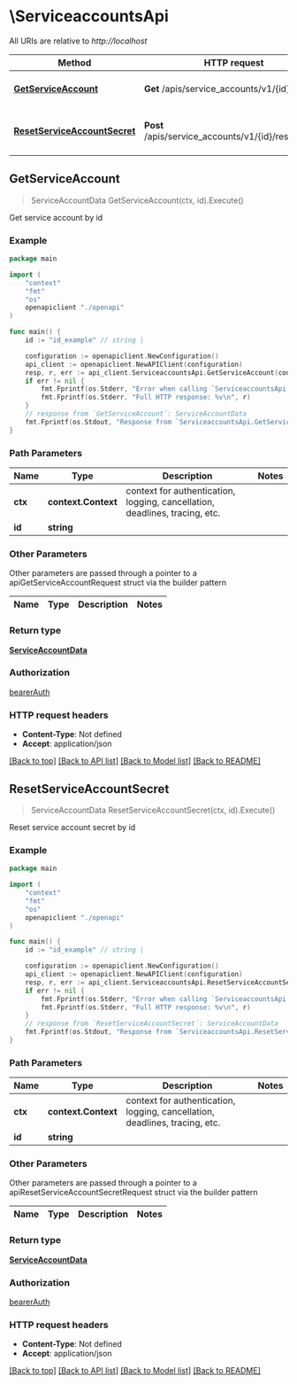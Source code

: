 # \ServiceaccountsApi

All URIs are relative to *http://localhost*

Method | HTTP request | Description
------------- | ------------- | -------------
[**GetServiceAccount**](ServiceaccountsApi.md#GetServiceAccount) | **Get** /apis/service_accounts/v1/{id} | Get service account by id
[**ResetServiceAccountSecret**](ServiceaccountsApi.md#ResetServiceAccountSecret) | **Post** /apis/service_accounts/v1/{id}/resetSecret | Reset service account secret by id



## GetServiceAccount

> ServiceAccountData GetServiceAccount(ctx, id).Execute()

Get service account by id



### Example

```go
package main

import (
    "context"
    "fmt"
    "os"
    openapiclient "./openapi"
)

func main() {
    id := "id_example" // string | 

    configuration := openapiclient.NewConfiguration()
    api_client := openapiclient.NewAPIClient(configuration)
    resp, r, err := api_client.ServiceaccountsApi.GetServiceAccount(context.Background(), id).Execute()
    if err != nil {
        fmt.Fprintf(os.Stderr, "Error when calling `ServiceaccountsApi.GetServiceAccount``: %v\n", err)
        fmt.Fprintf(os.Stderr, "Full HTTP response: %v\n", r)
    }
    // response from `GetServiceAccount`: ServiceAccountData
    fmt.Fprintf(os.Stdout, "Response from `ServiceaccountsApi.GetServiceAccount`: %v\n", resp)
}
```

### Path Parameters


Name | Type | Description  | Notes
------------- | ------------- | ------------- | -------------
**ctx** | **context.Context** | context for authentication, logging, cancellation, deadlines, tracing, etc.
**id** | **string** |  | 

### Other Parameters

Other parameters are passed through a pointer to a apiGetServiceAccountRequest struct via the builder pattern


Name | Type | Description  | Notes
------------- | ------------- | ------------- | -------------


### Return type

[**ServiceAccountData**](ServiceAccountData.md)

### Authorization

[bearerAuth](../README.md#bearerAuth)

### HTTP request headers

- **Content-Type**: Not defined
- **Accept**: application/json

[[Back to top]](#) [[Back to API list]](../README.md#documentation-for-api-endpoints)
[[Back to Model list]](../README.md#documentation-for-models)
[[Back to README]](../README.md)


## ResetServiceAccountSecret

> ServiceAccountData ResetServiceAccountSecret(ctx, id).Execute()

Reset service account secret by id



### Example

```go
package main

import (
    "context"
    "fmt"
    "os"
    openapiclient "./openapi"
)

func main() {
    id := "id_example" // string | 

    configuration := openapiclient.NewConfiguration()
    api_client := openapiclient.NewAPIClient(configuration)
    resp, r, err := api_client.ServiceaccountsApi.ResetServiceAccountSecret(context.Background(), id).Execute()
    if err != nil {
        fmt.Fprintf(os.Stderr, "Error when calling `ServiceaccountsApi.ResetServiceAccountSecret``: %v\n", err)
        fmt.Fprintf(os.Stderr, "Full HTTP response: %v\n", r)
    }
    // response from `ResetServiceAccountSecret`: ServiceAccountData
    fmt.Fprintf(os.Stdout, "Response from `ServiceaccountsApi.ResetServiceAccountSecret`: %v\n", resp)
}
```

### Path Parameters


Name | Type | Description  | Notes
------------- | ------------- | ------------- | -------------
**ctx** | **context.Context** | context for authentication, logging, cancellation, deadlines, tracing, etc.
**id** | **string** |  | 

### Other Parameters

Other parameters are passed through a pointer to a apiResetServiceAccountSecretRequest struct via the builder pattern


Name | Type | Description  | Notes
------------- | ------------- | ------------- | -------------


### Return type

[**ServiceAccountData**](ServiceAccountData.md)

### Authorization

[bearerAuth](../README.md#bearerAuth)

### HTTP request headers

- **Content-Type**: Not defined
- **Accept**: application/json

[[Back to top]](#) [[Back to API list]](../README.md#documentation-for-api-endpoints)
[[Back to Model list]](../README.md#documentation-for-models)
[[Back to README]](../README.md)

